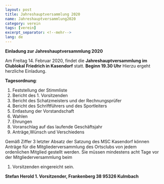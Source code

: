 ```yaml
---
layout: post
title: Jahreshauptversammlung 2020
name: Jahreshauptversammlung2020
category: verein
tags: [verein]
excerpt_separator: <!--mehr-->
lang: de
---
```


**Einladung zur Jahreshauptversammlung 2020**

Am Freitag 14. Februar 2020, findet die **Jahreshauptversammlung im Clublokal Friedrich in Kasendorf** statt. **Beginn 19.30 Uhr**  Hierzu ergeht herzliche Einladung.

<!--mehr-->

**Tagesordnung**:

1. Feststellung der Stimmliste
2. Bericht des 1. Vorsitzenden
3. Bericht des Schatzmeisters und der Rechnungsprüfer
4. Bericht des Schriftführers und des Sportleiters
5. Entlastung der Vorstandschaft
6. Wahlen
7. Ehrungen
8. Voranschlag auf das laufende Geschäftsjahr
9. Anträge,Wünsch und Verschiedens

Gemäß Ziffer 3 letzter Absatz der Satzung des MSC Kasendorf können Anträge für die Mitgliederversammlung des Ortsclubs von jedem 
ordenlichen Mitglied gestellt werden. Sie müssen mindestens acht Tage vor der Mitgliederversammlung beim
1. Vorsitzenden eingereicht sein.

**Stefan Herold 1. Vorsitzender, Frankenberg 38 95326 Kulmbach**


